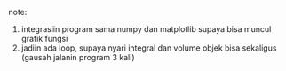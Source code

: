 note:
1. integrasiin program sama numpy dan matplotlib supaya bisa muncul grafik fungsi
2. jadiin ada loop, supaya nyari integral dan volume objek bisa sekaligus (gausah jalanin program 3 kali)
